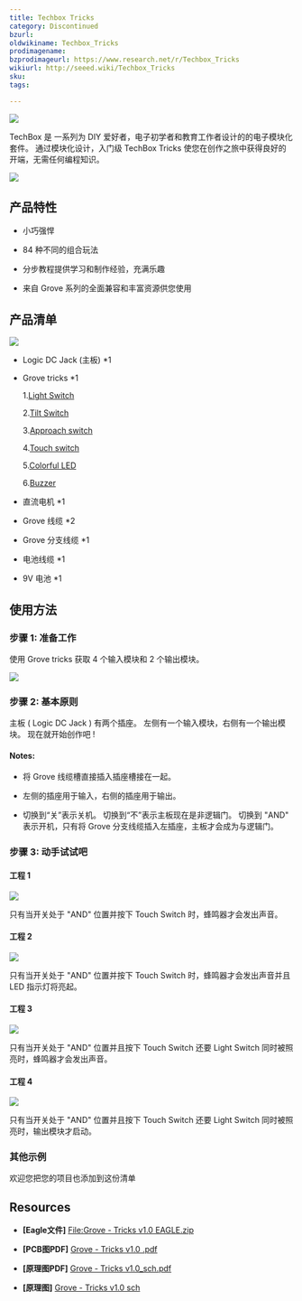 ```yaml
---
title: Techbox Tricks‏‎
category: Discontinued
bzurl:
oldwikiname: Techbox_Tricks‏‎
prodimagename:
bzprodimageurl: https://www.research.net/r/Techbox_Tricks
wikiurl: http://seeed.wiki/Techbox_Tricks
sku:
tags:

---
```


![](https://github.com/SeeedDocument/Techbox_Tricks/raw/master/img/110020006_p1.jpg)

TechBox 是 一系列为 DIY 爱好者，电子初学者和教育工作者设计的的电子模块化套件。
通过模块化设计，入门级 TechBox Tricks 使您在创作之旅中获得良好的开端，无需任何编程知识。

[![](https://github.com/SeeedDocument/wiki_chinese/raw/master/docs/images/click_to_buy.PNG)](https://item.taobao.com/item.htm?spm=a1z10.3-c.w4002-11172317909.9.862eb1aONn6bD&id=45508898767)

##   产品特性

*   小巧强悍

*   84 种不同的组合玩法

*   分步教程提供学习和制作经验，充满乐趣

*   来自 Grove 系列的全面兼容和丰富资源供您使用

##   产品清单

![](https://github.com/SeeedDocument/Techbox_Tricks/raw/master/img/110020006_p2.jpg)

*   Logic DC Jack (主板) *1

*   Grove tricks *1

    1.[Light Switch](https://seeeddoc.github.io/Grove-Light_Sensor/)

    2.[Tilt Switch](https://seeeddoc.github.io/Grove-Tilt_Switch/)

    3.[Approach switch](https://seeeddoc.github.io/Grove-Line_Finder/)

    4.[Touch switch](https://seeeddoc.github.io/Grove-Touch_Sensor/)

    5.[Colorful LED](https://seeeddoc.github.io/Grove-LED_Socket_Kit/)

    6.[Buzzer](https://seeeddoc.github.io/Grove-Buzzer/)

  *   直流电机 *1

  *   Grove 线缆 *2

  *   Grove 分支线缆 *1

  *   电池线缆 *1

  *   9V 电池 *1

##   使用方法

###  步骤 1: 准备工作

使用 Grove tricks 获取 4 个输入模块和 2 个输出模块。

![](https://github.com/SeeedDocument/Techbox_Tricks/raw/master/img/Grove_tricks_depart.jpg)

###  步骤 2: 基本原则

主板 ( Logic DC Jack ) 有两个插座。 左侧有一个输入模块，右侧有一个输出模块。 现在就开始创作吧 !

####  Notes:

*   将 Grove 线缆槽直接插入插座槽接在一起。

*   左侧的插座用于输入，右侧的插座用于输出。

*   切换到“关”表示关机。 切换到“不”表示主板现在是非逻辑门。 切换到 "AND" 表示开机，只有将 Grove 分支线缆插入左插座，主板才会成为与逻辑门。

###  步骤 3: 动手试试吧

####  工程 1

![](https://github.com/SeeedDocument/Techbox_Tricks/raw/master/img/Application_1.jpg)

只有当开关处于 "AND" 位置并按下 Touch Switch 时，蜂鸣器才会发出声音。

####  工程 2

![](https://github.com/SeeedDocument/Techbox_Tricks/raw/master/img/Application_2.jpg)

只有当开关处于 "AND" 位置并按下 Touch Switch 时，蜂鸣器才会发出声音并且 LED 指示灯将亮起。

####  工程 3

![](https://github.com/SeeedDocument/Techbox_Tricks/raw/master/img/Application_3.jpg)

只有当开关处于 "AND" 位置并且按下 Touch Switch 还要 Light Switch 同时被照亮时，蜂鸣器才会发出声音。

####  工程 4

![](https://github.com/SeeedDocument/Techbox_Tricks/raw/master/img/Application_4.jpg)

只有当开关处于 "AND" 位置并且按下 Touch Switch 还要 Light Switch 同时被照亮时，输出模块才启动。

###  其他示例

欢迎您把您的项目也添加到这份清单

##  Resources

- **[Eagle文件]** [File:Grove - Tricks v1.0 EAGLE.zip](https://github.com/SeeedDocument/Techbox_Tricks/raw/master/res/Grove-Tricks_v1.0_EAGLE.zip)

- **[PCB图PDF]** [Grove - Tricks v1.0 .pdf](https://github.com/SeeedDocument/Techbox_Tricks/raw/master/res/Grove-Tricks_v1.0_%E4%BD%8D%E5%8F%B7.pdf)

- **[原理图PDF]** [Grove - Tricks v1.0_sch.pdf](https://github.com/SeeedDocument/Techbox_Tricks/raw/master/res/Grove-Tricks_v1.0_sch.pdf)

- **[原理图]** [Grove - Tricks v1.0 sch](https://github.com/SeeedDocument/Techbox_Tricks/raw/master/res/Grove%20-%20Tricks%20v1.0.pdf)
